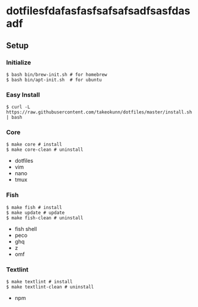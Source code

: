 # dotfilesfdafasfasfsafsafsadfsasfdasadf

## Setup

### Initialize

```
$ bash bin/brew-init.sh # for homebrew
$ bash bin/apt-init.sh  # for ubuntu
```

### Easy Install

```
$ curl -L https://raw.githubusercontent.com/takeokunn/dotfiles/master/install.sh | bash
```

### Core

```
$ make core # install
$ make core-clean # uninstall
```

* dotfiles
* vim
* nano
* tmux

### Fish

```
$ make fish # install
$ make update # update
$ make fish-clean # uninstall
```

* fish shell
* peco
* ghq
* z
* omf

### Textlint

```
$ make textlint # install
$ make textlint-clean # uninstall
```

* npm
